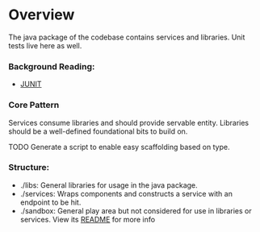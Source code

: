 # Overview
The java package of the codebase contains services and libraries. Unit tests live here as well.

### Background Reading:
- [JUNIT](https://junit.org/junit5/docs/current/user-guide/#overview)

### Core Pattern
Services consume libraries and should provide servable entity. Libraries should be a well-defined foundational bits to 
build on.

TODO Generate a script to enable easy scaffolding based on type.

### Structure:
- ./libs: General libraries for usage in the java package.
- ./services: Wraps components and constructs a service with an endpoint to be hit.
- ./sandbox: General play area but not considered for use in libraries or services. View its [README](sandbox/README.md) for more info